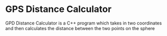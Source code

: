 # GPS Distance Calculator
GPD Distance Calculator is a C++ program which takes in two coordinates and then calculates the distance between the two points on the sphere
